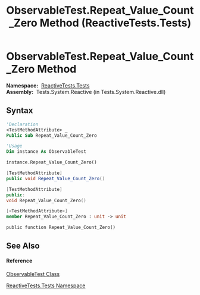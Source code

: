 ﻿---
title: ObservableTest.Repeat_Value_Count_Zero Method  (ReactiveTests.Tests)
TOCTitle: Repeat_Value_Count_Zero Method
ms:assetid: M:ReactiveTests.Tests.ObservableTest.Repeat_Value_Count_Zero
ms:mtpsurl: https://msdn.microsoft.com/en-us/library/reactivetests.tests.observabletest.repeat_value_count_zero(v=VS.103)
ms:contentKeyID: 36618982
ms.date: 06/28/2011
mtps_version: v=VS.103
f1_keywords:
- ReactiveTests.Tests.ObservableTest.Repeat_Value_Count_Zero
dev_langs:
- CSharp
- JScript
- VB
- FSharp
- c++
---

# ObservableTest.Repeat\_Value\_Count\_Zero Method

**Namespace:**  [ReactiveTests.Tests](hh289046\(v=vs.103\).md)  
**Assembly:**  Tests.System.Reactive (in Tests.System.Reactive.dll)

## Syntax

``` vb
'Declaration
<TestMethodAttribute> _
Public Sub Repeat_Value_Count_Zero
```

``` vb
'Usage
Dim instance As ObservableTest

instance.Repeat_Value_Count_Zero()
```

``` csharp
[TestMethodAttribute]
public void Repeat_Value_Count_Zero()
```

``` c++
[TestMethodAttribute]
public:
void Repeat_Value_Count_Zero()
```

``` fsharp
[<TestMethodAttribute>]
member Repeat_Value_Count_Zero : unit -> unit 
```

``` jscript
public function Repeat_Value_Count_Zero()
```

## See Also

#### Reference

[ObservableTest Class](hh288687\(v=vs.103\).md)

[ReactiveTests.Tests Namespace](hh289046\(v=vs.103\).md)

